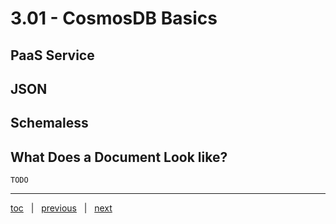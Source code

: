 # 3.01 - CosmosDB Basics


## PaaS Service




## JSON




## Schemaless



## What Does a Document Look like?

```
TODO
```

---

[toc](0_table_of_contents.md) &nbsp; |  &nbsp; [previous](0_table_of_contents.md) &nbsp; | &nbsp; [next](3_02_cosmosdb_non_features.md) &nbsp;
